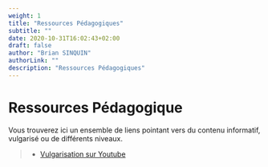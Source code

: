 ```yaml
---
weight: 1
title: "Ressources Pédagogiques"
subtitle: ""
date: 2020-10-31T16:02:43+02:00
draft: false
author: "Brian SINQUIN"
authorLink: ""
description: "Ressources Pédagogiques"
---
```


# Ressources Pédagogique

Vous trouverez ici un ensemble de liens pointant vers du contenu informatif, vulgarisé ou de différents niveaux. 

> - [Vulgarisation sur Youtube](/apprendre_youtube)